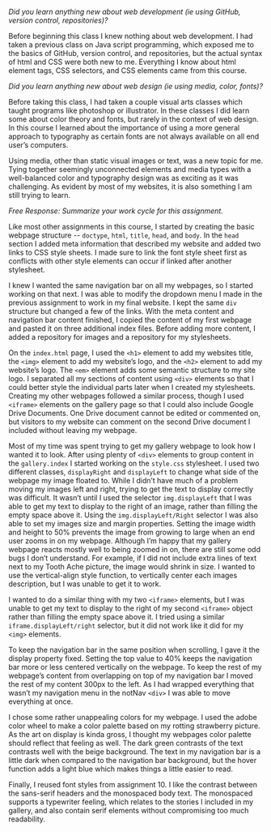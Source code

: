 *Did you learn anything new about web development (ie using GitHub, version control, repositories)?*

Before beginning this class I knew nothing about web development. I had taken a previous class on Java script programming, which exposed me to the basics of GitHub, version control, and repositories, but the actual syntax of html and CSS were both new to me. Everything I know about html element tags, CSS selectors, and CSS elements came from this course.

*Did you learn anything new about web design (ie using media, color, fonts)?*

Before taking this class, I had taken a couple visual arts classes which taught programs like photoshop or illustrator. In these classes I did learn some about color theory and fonts, but rarely in the context of web design. In this course I learned about the importance of using a more general approach to typography as certain fonts are not always available on all end user’s computers.

Using media, other than static visual images or text, was a new topic for me. Tying together seemingly unconnected elements and media types with a well-balanced color and typography design was as exciting as it was challenging. As evident by most of my websites, it is also something I am still trying to learn.

*Free Response: Summarize your work cycle for this assignment.*

Like most other assignments in this course, I started by creating the basic webpage structure -- `doctype`, `html`, `title`, `head`, and `body`. In the `head` section I added meta information that described my website and added two links to CSS style sheets. I made sure to link the font style sheet first as conflicts with other style elements can occur if linked after another stylesheet.

I knew I wanted the same navigation bar on all my webpages, so I started working on that next. I was able to modify the dropdown menu I made in the previous assignment to work in my final website. I kept the same `div` structure but changed a few of the links. With the meta content and navigation bar content finished, I copied the content of my first webpage and pasted it on three additional index files. Before adding more content, I added a repository for images and a repository for my stylesheets.

On the `index.html` page, I used the `<h1>` element to add my websites title, the `<img>` element to add my website’s logo, and the `<h2>` element to add my website’s logo. The `<em>` element adds some semantic structure to my site logo. I separated all my sections of content using `<div>` elements so that I could better style the individual parts later when I created my stylesheets. Creating my other webpages followed a similar process, though I used `<iframe>` elements on the gallery page so that I could also include Google Drive Documents. One Drive document cannot be edited or commented on, but visitors to my website can comment on the second Drive document I included without leaving my webpage.

Most of my time was spent trying to get my gallery webpage to look how I wanted it to look. After using plenty of `<div>` elements to group content in the `gallery.index` I started working on the `style.css` stylesheet. I used two different classes, `displayRight` and `displayLeft` to change what side of the webpage my image floated to. While I didn’t have much of a problem moving my images left and right, trying to get the text to display correctly was difficult. It wasn’t until I used the selector `img.displayLeft` that I was able to get my text to display to the right of an image, rather than filling the empty space above it. Using the `img.displayLeft/Right` selector I was also able to set my images size and margin properties. Setting the image width and height to 50% prevents the image from growing to large when an end user zooms in on my webpage. Although I’m happy that my gallery webpage reacts mostly well to being zoomed in on, there are still some odd bugs I don’t understand. For example, if I did not include extra lines of text next to my Tooth Ache picture, the image would shrink in size. I wanted to use the vertical-align style function, to vertically center each images description, but I was unable to get it to work.

I wanted to do a similar thing with my two `<iframe>` elements, but I was unable to get my text to display to the right of my second `<iframe>` object rather than filling the empty space above it. I tried using a similar `iframe.displayLeft/right` selector, but it did not work like it did for my `<img>` elements.

To keep the navigation bar in the same position when scrolling, I gave it the display property fixed. Setting the top value to 40% keeps the navigation bar more or less centered vertically on the webpage. To keep the rest of my webpage’s content from overlapping on top of my navigation bar I moved the rest of my content 300px to the left. As I had wrapped everything that wasn’t my navigation menu in the notNav `<div>` I was able to move everything at once.

I chose some rather unappealing colors for my webpage. I used the adobe color wheel to make a color palette based on my rotting strawberry picture. As the art on display is kinda gross, I thought my webpages color palette should reflect that feeling as well. The dark green contrasts of the text contrasts well with the beige background. The text in my navigation bar is a little dark when compared to the navigation bar background, but the hover function adds a light blue which makes things a little easier to read.

Finally, I reused font styles from assignment 10. I like the contrast between the sans-serif headers and the monospaced body text. The monospaced supports a typewriter feeling, which relates to the stories I included in my gallery, and also contain serif elements without compromising too much readability.
